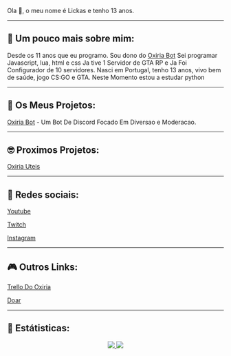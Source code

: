 Ola 👋, o meu nome é Lickas e tenho 13 anos.

-------------------------------------
## 👦 Um pouco mais sobre mim:

Desde os 11 anos que eu programo.
Sou dono do [Oxiria Bot](https://oxiria.xyz/discord)
Sei programar Javascript, lua, html e css
Ja tive 1 Servidor de GTA RP e Ja Foi Configurador de 10 servidores.
Nasci em Portugal, tenho 13 anos, vivo bem de saúde, jogo CS:GO e GTA.
Neste Momento estou a estudar python

-------------------------------------
## 📁 Os Meus Projetos:

[Oxiria Bot](https://oxiria.xyz/discord) - Um Bot De Discord Focado Em Diversao e Moderacao.

-------------------------------------
## 🤓 Proximos Projetos:
[Oxiria Uteis](https://github.com/Lickas)

-------------------------------------
## 📱 Redes sociais:

[Youtube](https://youtube.com/c/Lickasツ)

[Twitch](https://twitch.tv/lickasss)

[Instagram](https://www.instagram.com/lickas_/)

-------------------------------------
## 🎮 Outros Links:

[Trello Do Oxiria](https://trello.com/b/KoiGb7CM/oxiria-afazeres)

[Doar](https://www.paypal.com/paypalme/lickas69)

-------------------------------------
## 🧰 Estátisticas:

<p align = "center">
  <a href="https://github.com/lickas/">
    <img src = "https://github-readme-stats.vercel.app/api?username=lickas&show_icons=true&theme=react&amp">
    <img src = "https://github-readme-stats.vercel.app/api/top-langs/?username=lickas&layout=demo&theme=react&amp">
  </a>
</p>

